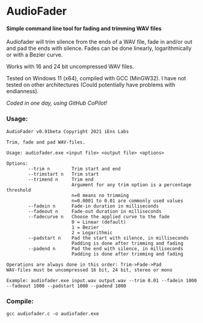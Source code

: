 # AudioFader

#### Simple command line tool for fading and trimming WAV files
Audiofader will trim silence from the ends of a WAV file, fade in and/or out and pad the ends with silence.
Fades can be done linearly, logarithmically or with a Bezier curve.

Works with 16 and 24 bit uncompressed WAV files.

Tested on Windows 11 (x64), compiled with GCC (MinGW32).
I have not tested on other architectures (Could potentially have problems with endianness).

_Coded in one day, using GitHub CoPilot!_

### Usage:

	AudioFader v0.91beta Copyright 2021 iEns Labs

	Trim, fade and pad WAV-files.

	Usage: audiofader.exe <input file> <output file> <options>

	Options:
			--trim n        Trim start and end
			--trimstart n   Trim start
			--trimend n     Trim end
							Argument for any trim option is a percentage threshold
							n=0 means no trimming
							n=0.0001 to 0.01 are commonly used values
			--fadein n      Fade-in duration in milliseconds
			--fadeout n     Fade-out duration in milliseconds
			--fadecurve n   Choose the applied curve to the fade
							0 = Linear (default)
							1 = Bezier
							2 = Logarithmic
			--padstart n    Pad the start with silence, in milliseconds
							Padding is done after trimming and fading
			--padend n      Pad the end with silence, in milliseconds
							Padding is done after trimming and fading

	Operations are always done in this order: Trim->Fade->Pad
	WAV-files must be uncompressed 16 bit, 24 bit, stereo or mono

	Example: audiofader.exe input.wav output.wav --trim 0.01 --fadein 1000 --fadeout 1000 --padstart 1000 --padend 1000

### Compile:
	
	gcc audiofader.c -o audiofader.exe
